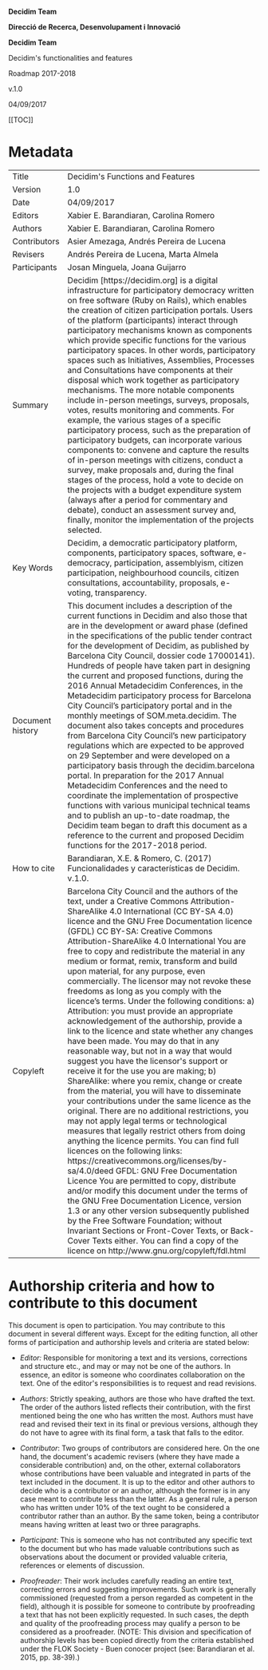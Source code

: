 **Decidim Team**

**Direcció de Recerca, Desenvolupament i Innovació**

**Decidim Team**
 	 	

Decidim's functionalities and features	

Roadmap 2017-2018

v.1.0

04/09/2017

[[TOC]]

# Metadata

<table>
  <tr>
    <td>Title</td>
    <td>Decidim's Functions and Features</td>
  </tr>
  <tr>
    <td>Version</td>
    <td>1.0</td>
  </tr>
  <tr>
    <td>Date</td>
    <td>04/09/2017</td>
  </tr>
  <tr>
    <td>Editors</td>
    <td>Xabier E. Barandiaran, Carolina Romero</td>
  </tr>
  <tr>
    <td>Authors</td>
    <td>Xabier E. Barandiaran, Carolina Romero</td>
  </tr>
  <tr>
    <td>Contributors</td>
    <td>Asier Amezaga, Andrés Pereira de Lucena</td>
  </tr>
  <tr>
    <td>Revisers</td>
    <td>Andrés Pereira de Lucena, Marta Almela</td>
  </tr>
  <tr>
    <td>Participants</td>
    <td>Josan Minguela, Joana Guijarro</td>
  </tr>
  <tr>
    <td>Summary</td>
    <td>Decidim [https://decidim.org] is a digital infrastructure for participatory democracy written on free software (Ruby on Rails), which enables the creation of citizen participation portals. Users of the platform (participants) interact through participatory mechanisms known as components which provide specific functions for the various participatory spaces. In other words, participatory spaces such as Initiatives, Assemblies, Processes and Consultations have components at their disposal which work together as participatory mechanisms. The more notable components include in-person meetings, surveys, proposals, votes, results monitoring and comments. For example, the various stages of a specific participatory process, such as the preparation of participatory budgets, can incorporate various components to: convene and capture the results of in-person meetings with citizens, conduct a survey, make proposals and, during the final stages of the process, hold a vote to decide on the projects with a budget expenditure system (always after a period for commentary and debate), conduct an assessment survey and, finally, monitor the implementation of the projects selected.</td>
  </tr>
  <tr>
    <td>Key Words</td>
    <td>Decidim, a democratic participatory platform, components, participatory spaces, software, e-democracy, participation, assemblyism, citizen participation, neighbourhood councils, citizen consultations, accountability, proposals, e-voting, transparency.</td>
  </tr>
  <tr>
    <td>Document history</td>
    <td>This document includes a description of the current functions in Decidim and also those that are in the development or award phase (defined in the specifications of the public tender contract for the development of Decidim, as published by Barcelona City Council, dossier code 17000141). Hundreds of people have taken part in designing the current and proposed functions, during the 2016 Annual Metadecidim Conferences, in the Metadecidim participatory process for Barcelona City Council’s participatory portal and in the monthly meetings of SOM.meta.decidim. The document also takes concepts and procedures from Barcelona City Council’s new participatory regulations which are expected to be approved on 29 September and were developed on a participatory basis through the decidim.barcelona portal. In preparation for the 2017 Annual Metadecidim Conferences and the need to coordinate the implementation of prospective functions with various municipal technical teams and to publish an up-to-date roadmap, the Decidim team began to draft this document as a reference to the current and proposed Decidim functions for the 2017-2018 period.</td>
  </tr>
  <tr>
    <td>How to cite</td>
    <td>Barandiaran, X.E. & Romero, C. (2017) Funcionalidades y características de Decidim. v.1.0. </td>
  </tr>
  <tr>
    <td>Copyleft</td>
    <td>Barcelona City Council and the authors of the text, under a Creative Commons Attribution-ShareAlike 4.0 International (CC BY-SA 4.0) licence and the GNU Free Documentation licence (GFDL)
CC BY-SA: Creative Commons Attribution-ShareAlike 4.0 International
You are free to copy and redistribute the material in any medium or format, remix, transform and build upon material, for any purpose, even commercially. The licensor may not revoke these freedoms as long as you comply with the licence’s terms. Under the following conditions: a) Attribution: you must provide an appropriate acknowledgement of the authorship, provide a link to the licence and state whether any changes have been made. You may do that in any reasonable way, but not in a way that would suggest you have the licensor's support or receive it for the use you are making; b) ShareAlike: where you remix, change or create from the material, you will have to disseminate your contributions under the same licence as the original. There are no additional restrictions, you may not apply legal terms or technological measures that legally restrict others from doing anything the licence permits. You can find full licences on the following links: https://creativecommons.org/licenses/by-sa/4.0/deed 
GFDL: GNU Free Documentation Licence
You are permitted to copy, distribute and/or modify this document under the terms of the GNU Free Documentation Licence, version 1.3 or any other version subsequently published by the Free Software Foundation; without Invariant Sections or Front-Cover Texts, or Back-Cover Texts either. You can find a copy of the licence on http://www.gnu.org/copyleft/fdl.html
</td>
  </tr>
</table>


# Authorship criteria and how to contribute to this document

This document is open to participation. You may contribute to this document in several different ways. Except for the editing function, all other forms of participation and authorship levels and criteria are stated below:

* *Editor:* Responsible for monitoring a text and its versions, corrections and structure etc., and may or may not be one of the authors. In essence, an editor is someone who coordinates collaboration on the text. One of the editor's responsibilities is to request and read revisions.

* *Authors*: Strictly speaking, authors are those who have drafted the text. The order of the authors listed reflects their contribution, with the first mentioned being the one who has written the most. Authors must have read and revised their text in its final or previous versions, although they do not have to agree with its final form, a task that falls to the editor.

* *Contributor*: Two groups of contributors are considered here. On the one hand, the document's academic revisers (where they have made a considerable contribution) and, on the other, external collaborators whose contributions have been valuable and integrated in parts of the text included in the document. It is up to the editor and other authors to decide who is a contributor or an author, although the former is in any case meant to contribute less than the latter. As a general rule, a person who has written under 10% of the text ought to be considered a contributor rather than an author. By the same token, being a contributor means having written at least two or three paragraphs.

* *Participant*: This is someone who has not contributed any specific text to the document but who has made valuable contributions such as observations about the document or provided valuable criteria, references or elements of discussion.

* *Proofreader*: Their work includes carefully reading an entire text, correcting errors and suggesting improvements. Such work is generally commissioned (requested from a person regarded as competent in the field), although it is possible for someone to contribute by proofreading a text that has not been explicitly requested. In such cases, the depth and quality of the proofreading process may qualify a person to be considered as a proofreader. (NOTE:  This division and specification of authorship levels has been copied directly from the criteria established under the FLOK Society - Buen conocer project (see: Barandiaran et al. 2015, pp. 38-39).)

